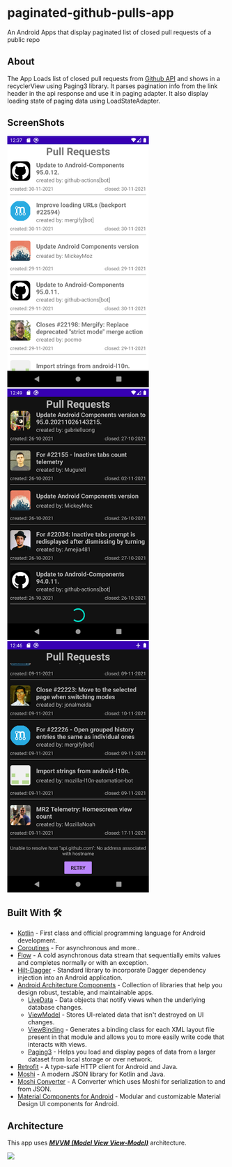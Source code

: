 # paginated-github-pulls-app
An Android Apps that display paginated list of closed pull requests of a public repo

## About
The App Loads list of closed pull requests from [Github API](https://docs.github.com/en/rest/reference/pulls) and shows in a recyclerView using Paging3 library.
It parses pagination info from the link header in the api response and use it in paging adapter. It also display loading state of paging data using LoadStateAdapter.

## ScreenShots

<div>
<img src="assets/screenshots/screenshot1.png" width="325" height="575" />
<img src="assets/screenshots/screenshot2.png" width="325" height="575" />
<img src="assets/screenshots/screenshot3.png" width="325" height="575" />
</div>

## Built With 🛠
- [Kotlin](https://kotlinlang.org/) - First class and official programming language for Android development.
- [Coroutines](https://kotlinlang.org/docs/reference/coroutines-overview.html) - For asynchronous and more..
- [Flow](https://kotlin.github.io/kotlinx.coroutines/kotlinx-coroutines-core/kotlinx.coroutines.flow/-flow/) - A cold asynchronous data stream that sequentially emits values and completes normally or with an exception.
- [Hilt-Dagger](https://dagger.dev/hilt/) - Standard library to incorporate Dagger dependency injection into an Android application.
- [Android Architecture Components](https://developer.android.com/topic/libraries/architecture) - Collection of libraries that help you design robust, testable, and maintainable apps.
  - [LiveData](https://developer.android.com/topic/libraries/architecture/livedata) - Data objects that notify views when the underlying database changes.
  - [ViewModel](https://developer.android.com/topic/libraries/architecture/viewmodel) - Stores UI-related data that isn't destroyed on UI changes. 
  - [ViewBinding](https://developer.android.com/topic/libraries/view-binding) - Generates a binding class for each XML layout file present in that module and allows you to more easily write code that interacts with views.
  - [Paging3](https://developer.android.com/topic/libraries/architecture/paging/v3-overview) - Helps you load and display pages of data from a larger dataset from local storage or over network.
- [Retrofit](https://square.github.io/retrofit/) - A type-safe HTTP client for Android and Java.
- [Moshi](https://github.com/square/moshi) - A modern JSON library for Kotlin and Java.
- [Moshi Converter](https://github.com/square/retrofit/tree/master/retrofit-converters/moshi) - A Converter which uses Moshi for serialization to and from JSON.
- [Material Components for Android](https://github.com/material-components/material-components-android) - Modular and customizable Material Design UI components for Android.

## Architecture
This app uses [***MVVM (Model View View-Model)***](https://developer.android.com/jetpack/docs/guide#recommended-app-arch) architecture.

![](https://developer.android.com/topic/libraries/architecture/images/final-architecture.png)
